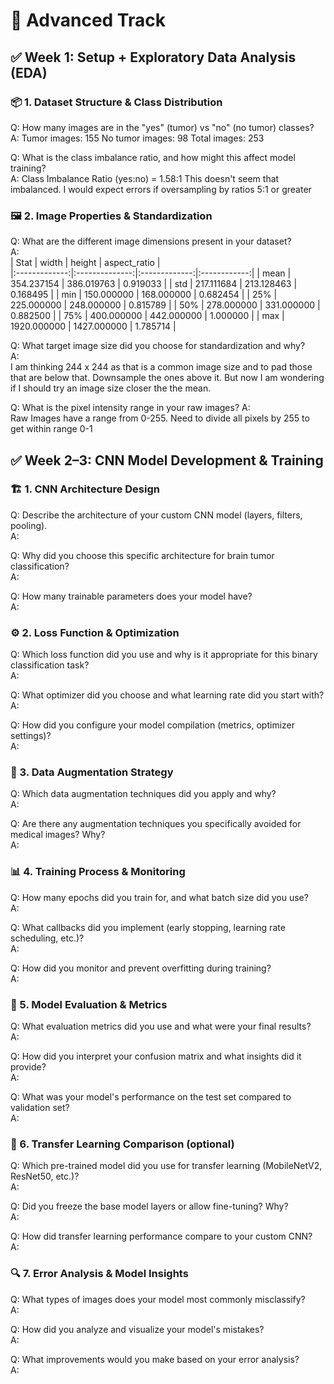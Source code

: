 # 🔴 Advanced Track

## ✅ Week 1: Setup + Exploratory Data Analysis (EDA)


### 📦 1. Dataset Structure & Class Distribution

Q: How many images are in the "yes" (tumor) vs "no" (no tumor) classes?  
A: 
Tumor images:    155
No tumor images:  98
Total images:    253

Q: What is the class imbalance ratio, and how might this affect model training?  
A:
Class Imbalance Ratio (yes:no) = 1.58:1
This doesn't seem that imbalanced. I would expect errors if oversampling by ratios 5:1 or greater

### 🖼️ 2. Image Properties & Standardization

Q: What are the different image dimensions present in your dataset?  
A:  
|        Stat   |      width     |     height    | aspect_ratio |   
|:-------------:|:--------------:|:-------------:|:------------:|
| mean          | 354.237154     | 386.019763    | 0.919033     | 
| std           | 217.111684     | 213.128463    | 0.168495     | 
| min           | 150.000000     | 168.000000    | 0.682454     |
| 25%           | 225.000000     | 248.000000    | 0.815789     | 
| 50%           | 278.000000     | 331.000000    | 0.882500     | 
| 75%           | 400.000000     | 442.000000    | 1.000000     | 
| max           | 1920.000000    | 1427.000000   | 1.785714     | 

Q: What target image size did you choose for standardization and why?  
A:  
I am thinking 244 x 244 as that is a common image size and to pad those that are below that. Downsample the ones above it. 
But now I am wondering if I should try an image size closer the the mean.

Q: What is the pixel intensity range in your raw images?
A:  
Raw Images have a range from 0-255. Need to divide all pixels by 255 to get within range 0-1


## ✅ Week 2–3: CNN Model Development & Training


### 🏗️ 1. CNN Architecture Design

Q: Describe the architecture of your custom CNN model (layers, filters, pooling).  
A:  

Q: Why did you choose this specific architecture for brain tumor classification?  
A:  

Q: How many trainable parameters does your model have?  
A:  


### ⚙️ 2. Loss Function & Optimization

Q: Which loss function did you use and why is it appropriate for this binary classification task?  
A:  

Q: What optimizer did you choose and what learning rate did you start with?  
A:  

Q: How did you configure your model compilation (metrics, optimizer settings)?  
A:  


### 🔄 3. Data Augmentation Strategy

Q: Which data augmentation techniques did you apply and why?  
A:  

Q: Are there any augmentation techniques you specifically avoided for medical images? Why?  
A:  


### 📊 4. Training Process & Monitoring

Q: How many epochs did you train for, and what batch size did you use?  
A:  

Q: What callbacks did you implement (early stopping, learning rate scheduling, etc.)?  
A:  

Q: How did you monitor and prevent overfitting during training?  
A:  


### 🎯 5. Model Evaluation & Metrics

Q: What evaluation metrics did you use and what were your final results?  
A:  

Q: How did you interpret your confusion matrix and what insights did it provide?  
A:  

Q: What was your model's performance on the test set compared to validation set?  
A:  


### 🔄 6. Transfer Learning Comparison (optional)

Q: Which pre-trained model did you use for transfer learning (MobileNetV2, ResNet50, etc.)?  
A:  

Q: Did you freeze the base model layers or allow fine-tuning? Why?  
A:  

Q: How did transfer learning performance compare to your custom CNN?  
A:  


### 🔍 7. Error Analysis & Model Insights

Q: What types of images does your model most commonly misclassify?  
A:  

Q: How did you analyze and visualize your model's mistakes?  
A:  

Q: What improvements would you make based on your error analysis?  
A:

